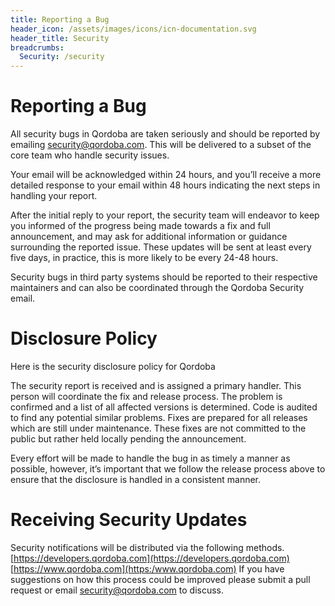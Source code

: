 ```yaml
---
title: Reporting a Bug
header_icon: /assets/images/icons/icn-documentation.svg
header_title: Security
breadcrumbs:
  Security: /security
---
```


# Reporting a Bug

All security bugs in Qordoba are taken seriously and should be reported by emailing [security@qordoba.com](mailto:security@qordoba.com). This will be delivered to a subset of the core team who handle security issues.

Your email will be acknowledged within 24 hours, and you’ll receive a more detailed response to your email within 48 hours indicating the next steps in handling your report.

After the initial reply to your report, the security team will endeavor to keep you informed of the progress being made towards a fix and full announcement, and may ask for additional information or guidance surrounding the reported issue. These updates will be sent at least every five days, in practice, this is more likely to be every 24-48 hours.

Security bugs in third party systems should be reported to their respective maintainers and can also be coordinated through the Qordoba Security email.


# Disclosure Policy

Here is the security disclosure policy for Qordoba

The security report is received and is assigned a primary handler. This person will coordinate the fix and release process. The problem is confirmed and a list of all affected versions is determined. Code is audited to find any potential similar problems. Fixes are prepared for all releases which are still under maintenance. These fixes are not committed to the public but rather held locally pending the announcement.

Every effort will be made to handle the bug in as timely a manner as possible, however, it’s important that we follow the release process above to ensure that the disclosure is handled in a consistent manner.

# Receiving Security Updates

Security notifications will be distributed via the following methods.
[https://developers.qordoba.com](https://developers.qordoba.com)
[https://www.qordoba.com](https:/www.qordoba.com)
If you have suggestions on how this process could be improved please submit a pull request or email [security@qordoba.com](mailto:security@qordoba.com) to discuss.
